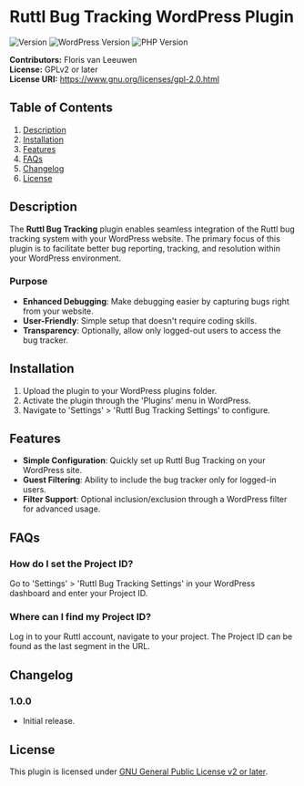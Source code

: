 # Ruttl Bug Tracking WordPress Plugin

![Version](https://img.shields.io/badge/version-1.0.1-green)
![WordPress Version](https://img.shields.io/badge/WordPress-%3E=6.0-blue)
![PHP Version](https://img.shields.io/badge/PHP-%3E=8.0-blue)

**Contributors:** Floris van Leeuwen  
**License:** GPLv2 or later  
**License URI:** https://www.gnu.org/licenses/gpl-2.0.html

## Table of Contents

1. [Description](#description)
2. [Installation](#installation)
3. [Features](#features)
4. [FAQs](#faqs)
5. [Changelog](#changelog)
6. [License](#license)

## Description

The **Ruttl Bug Tracking** plugin enables seamless integration of the Ruttl bug tracking system with your WordPress
website. The primary focus of this plugin is to facilitate better bug reporting, tracking, and resolution within your
WordPress environment.

### Purpose

- **Enhanced Debugging**: Make debugging easier by capturing bugs right from your website.
- **User-Friendly**: Simple setup that doesn't require coding skills.
- **Transparency**: Optionally, allow only logged-out users to access the bug tracker.

## Installation

1. Upload the plugin to your WordPress plugins folder.
2. Activate the plugin through the 'Plugins' menu in WordPress.
3. Navigate to 'Settings' > 'Ruttl Bug Tracking Settings' to configure.

## Features

- **Simple Configuration**: Quickly set up Ruttl Bug Tracking on your WordPress site.
- **Guest Filtering**: Ability to include the bug tracker only for logged-in users.
- **Filter Support**: Optional inclusion/exclusion through a WordPress filter for advanced usage.

## FAQs

### How do I set the Project ID?

Go to 'Settings' > 'Ruttl Bug Tracking Settings' in your WordPress dashboard and enter your Project ID.

### Where can I find my Project ID?

Log in to your Ruttl account, navigate to your project. The Project ID can be found as the last segment in the URL.

## Changelog

### 1.0.0

- Initial release.

## License

This plugin is licensed under [GNU General Public License v2 or later](https://www.gnu.org/licenses/gpl-2.0.html).
